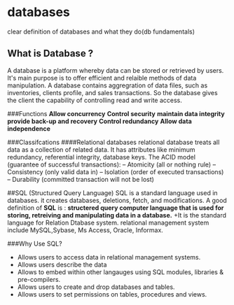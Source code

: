 # databases
clear definition of databases and what they do(db fundamentals)

## What is Database ?
 A database is a platform whereby data can be stored or retrieved by users. It's main purpose is to offer efficient and relaible methods of data manipulation. A database contains aggregration of data files, such as  inventories, clients profile, and sales transactions. So the database gives the client the capability of controlling read and write access. 

###Functions
**Allow concurrency**
 **Control security**
**maintain data integrity**
**provide back-up and recovery**
**Control redundancy**
**Allow data independence**

###Classifcations 
####Relational databases
relational database  treats all data as a collection of related data. It has attributes like minimum redundancy, referential integrity, database keys.
The ACID model (guarantee of successful transactions):
– Atomicity (all or nothing rule)
– Consistency (only valid data in)
– Isolation (order of executed transactions)
– Durability (committed transaction will not be lost)

##SQL (Structured Query Language)
SQL is a standard language used in databases. it creates databases, deletions, fetch, and modifications. 
A good definition of **SQL** is : **structered query computer language that is used for storing, retreiving and manipulating data in a database.**
+It is the standard language for Relation Dtabase system. relational management system include MySQL,Sybase, Ms Access, Oracle, Informax. 

###Why Use SQL?
 * Allows users to access data in relational management systems.
 * Allows users describe the data
 * Allows to embed within other langauges using SQL modules, libraries & pre-compilers.
 * Allows users to create and drop databases and tables.
 * Allows users to set permissions on tables, procedures and views.




